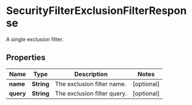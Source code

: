 

# SecurityFilterExclusionFilterResponse

A single exclusion filter.

## Properties

Name | Type | Description | Notes
------------ | ------------- | ------------- | -------------
**name** | **String** | The exclusion filter name. |  [optional]
**query** | **String** | The exclusion filter query. |  [optional]



